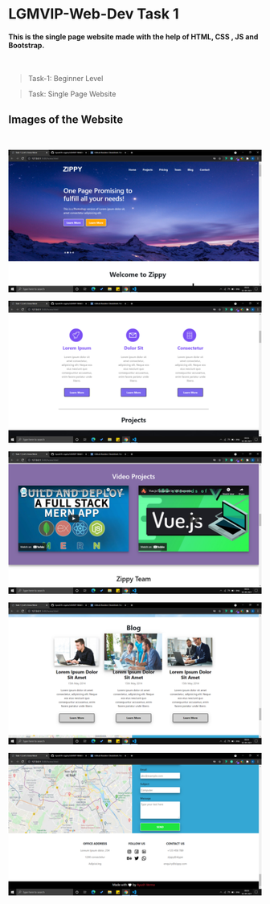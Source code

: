 # **LGMVIP-Web-Dev Task 1**

#### This is the single page website made with the help of HTML, CSS , JS and Bootstrap.
 <br>

 > Task-1: Beginner Level

 > Task: Single Page Website 

 ## **Images of the Website**
 <br>

 ![](./imgaes/Home.png)

 ![](./imgaes/Home-2.png)

 ![](./imgaes/Home-3.png)

 ![](./imgaes/Home-4.png)

 ![](./imgaes/Home-5.png)
